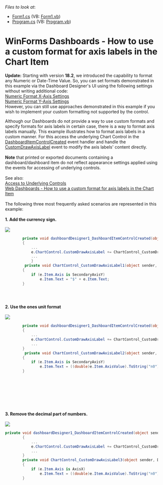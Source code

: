 <!-- default file list -->
*Files to look at*:

* [Form1.cs](./CS/DesignerSample/Form1.cs) (VB: [Form1.vb](./VB/DesignerSample/Form1.vb))
* [Program.cs](./CS/DesignerSample/Program.cs) (VB: [Program.vb](./VB/DesignerSample/Program.vb))
<!-- default file list end -->
# WinForms Dashboards - How to use a custom format for axis labels in the Chart Item

<p><strong>Update:</strong> Starting with version <strong>18.2</strong>, we introduced the capability to format any Numeric or Date-Time Value. So, you can set formats demonstrated in this example via the Dashboard Designer's UI using the following settings without writing additional code:  
<br><a href="https://docs.devexpress.com/Dashboard/15155/create-dashboards/create-dashboards-in-the-winforms-designer/designing-dashboard-items/chart/axes/x-axis#numeric-format-x-axis-settings">Numeric Format X-Axis Settings</a>
<br><a href="https://docs.devexpress.com/Dashboard/15156/create-dashboards/create-dashboards-in-the-winforms-designer/designing-dashboard-items/chart/axes/y-axis">Numeric Format Y-Axis Settings</a>
<br>However, you can still use approaches demonstrated in this example if you wish to implement your custom formatting not supported by the control.
</p>

<p>Although our Dashboards do not provide a way to use custom formats and specify formats for axis labels in certain case, there is a way to format axis labels manually. This example illustrates how to format axis labels in a custom manner. For this access the underlying Chart Control in the <a href="https://documentation.devexpress.com/Dashboard/DevExpress.DashboardWin.DashboardDesigner.DashboardItemControlCreated.event">DashboardItemControlCreated</a> event handler and handle the <a href="https://documentation.devexpress.com/WindowsForms/DevExpress.XtraCharts.ChartControl.CustomDrawAxisLabel.event">CustomDrawAxisLabel</a> event to modify the axis labels' content directly.<br> <br><strong>Note</strong> that printed or exported documents containing a dashboard/dashboard item do not reflect appearance settings applied using the events for accessing of underlying controls.<br><br>See also:<br><a href="https://documentation.devexpress.com/Dashboard/18019/Building-the-Designer-and-Viewer-Applications/WinForms-Viewer/Access-to-Underlying-Controls">Access to Underlying Controls</a><br><a href="https://www.devexpress.com/Support/Center/p/T602710">Web Dashboards - How to use a custom format for axis labels in the Chart Item</a><br><br>The following three most frequently asked scenarios are represented in this example:<br><br><strong>1. Add the currency sign.<br><br></strong><img src="https://raw.githubusercontent.com/DevExpress-Examples/winforms-dashboards-how-to-use-a-custom-format-for-axis-labels-in-the-chart-item-t597204/16.1.4+/media/5fb249b9-5c53-44f8-ad06-5cf65a5fecf9.png"></p>


```cs
        private void dashboardDesigner1_DashboardItemControlCreated(object sender, DevExpress.DashboardWin.DashboardItemControlEventArgs e)
        {
            ...
            e.ChartControl.CustomDrawAxisLabel += ChartControl_CustomDrawAxisLabel1;
            ...
            }
         private void ChartControl_CustomDrawAxisLabel1(object sender, DevExpress.XtraCharts.CustomDrawAxisLabelEventArgs e)
        {
            if (e.Item.Axis is SecondaryAxisY)
                e.Item.Text = "$" + e.Item.Text;
        }
 

```


<p> </p>
<p><strong>2. Use the ones unit format <br></strong><br><img src="https://raw.githubusercontent.com/DevExpress-Examples/winforms-dashboards-how-to-use-a-custom-format-for-axis-labels-in-the-chart-item-t597204/16.1.4+/media/4c608077-a264-4f03-a8fb-b18bd653b42c.png"></p>


```cs
        private void dashboardDesigner1_DashboardItemControlCreated(object sender, DevExpress.DashboardWin.DashboardItemControlEventArgs e)
        {
            ...
            e.ChartControl.CustomDrawAxisLabel += ChartControl_CustomDrawAxisLabel2;
            ...
        }
         private void ChartControl_CustomDrawAxisLabel2(object sender, DevExpress.XtraCharts.CustomDrawAxisLabelEventArgs e)
        {
            if (e.Item.Axis is SecondaryAxisY)
                e.Item.Text = ((double)e.Item.AxisValue).ToString("n0");
        }

```


<p> </p>
<p> </p>
<p> </p>
<p><br><strong>3. Remove the decimal part of numbers.<br></strong><br><img src="https://raw.githubusercontent.com/DevExpress-Examples/winforms-dashboards-how-to-use-a-custom-format-for-axis-labels-in-the-chart-item-t597204/16.1.4+/media/df327637-cb42-444e-91eb-4d7a56c42ce9.png"></p>


```cs
private void dashboardDesigner1_DashboardItemControlCreated(object sender, DevExpress.DashboardWin.DashboardItemControlEventArgs e)
        {
            ...
            e.ChartControl.CustomDrawAxisLabel += ChartControl_CustomDrawAxisLabel3;
            ...
        }
        private void ChartControl_CustomDrawAxisLabel3(object sender, DevExpress.XtraCharts.CustomDrawAxisLabelEventArgs e)
        {
            if (e.Item.Axis is AxisX)
                e.Item.Text = ((double)e.Item.AxisValue).ToString("n0");
        }
```



<br/>


